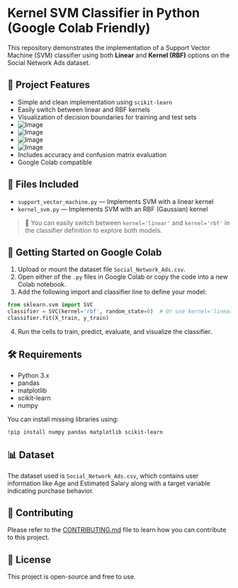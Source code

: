 # Kernel SVM Classifier in Python (Google Colab Friendly)

This repository demonstrates the implementation of a Support Vector Machine (SVM) classifier using both **Linear** and **Kernel (RBF)** options on the Social Network Ads dataset.

## 📌 Project Features

- Simple and clean implementation using `scikit-learn`
- Easily switch between linear and RBF kernels
- Visualization of decision boundaries for training and test sets
- ![Image](https://github.com/user-attachments/assets/36d7d59e-9d29-494d-a00f-253f32074229)
- ![Image](https://github.com/user-attachments/assets/6e57759e-8277-4310-b27c-5e36367b9b55)
- ![Image](https://github.com/user-attachments/assets/341df94b-f260-4871-8f32-2692f0581cda)
- ![Image](https://github.com/user-attachments/assets/d13d9980-dd17-4664-b03e-94f1195b55bf)
- Includes accuracy and confusion matrix evaluation
- Google Colab compatible

## 📁 Files Included

- `support_vector_machine.py` — Implements SVM with a linear kernel
- `kernel_svm.py` — Implements SVM with an RBF (Gaussian) kernel

> 🔁 You can easily switch between `kernel='linear'` and `kernel='rbf'` in the classifier definition to explore both models.

## 🚀 Getting Started on Google Colab

1. Upload or mount the dataset file `Social_Network_Ads.csv`.
2. Open either of the `.py` files in Google Colab or copy the code into a new Colab notebook.
3. Add the following import and classifier line to define your model:

```python
from sklearn.svm import SVC
classifier = SVC(kernel='rbf', random_state=0)  # Or use kernel='linear'
classifier.fit(X_train, y_train)
```

4. Run the cells to train, predict, evaluate, and visualize the classifier.

## 🛠 Requirements

- Python 3.x
- pandas
- matplotlib
- scikit-learn
- numpy

You can install missing libraries using:

```bash
!pip install numpy pandas matplotlib scikit-learn
```

## 📊 Dataset

The dataset used is `Social_Network_Ads.csv`, which contains user information like Age and Estimated Salary along with a target variable indicating purchase behavior.

## 🤝 Contributing

Please refer to the [CONTRIBUTING.md](CONTRIBUTING.md) file to learn how you can contribute to this project.

## 📃 License

This project is open-source and free to use.
